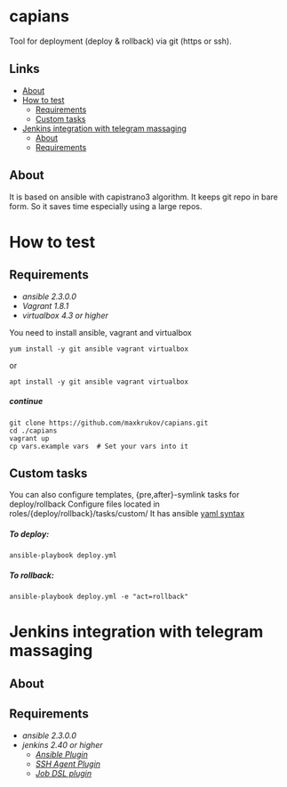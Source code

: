 # capians
Tool for deployment (deploy & rollback) via git (https or ssh).

## **Links**
- [About](https://github.com/maxkrukov/capians/tree/test#about)
- [How to test](https://github.com/maxkrukov/capians/tree/test#how-to-test)
  - [Requirements](https://github.com/maxkrukov/capians/tree/test#requirements)
  - [Custom tasks](https://github.com/maxkrukov/capians/tree/test#custom-tasks)
- [Jenkins integration with telegram massaging]()  
  - [About](https://github.com/maxkrukov/capians/tree/test#about-1)
  - [Requirements](https://github.com/maxkrukov/capians/tree/test#requirements-1)


## About
It is based on ansible with capistrano3 algorithm.
It keeps git repo in bare form. So it saves time 
especially using a large repos.

# How to test

## Requirements
- *ansible 2.3.0.0*
- *Vagrant 1.8.1*
- *virtualbox 4.3 or higher*

You need to install ansible, vagrant and virtualbox
```
yum install -y git ansible vagrant virtualbox
```
or
```
apt install -y git ansible vagrant virtualbox
```
##### continue
```
git clone https://github.com/maxkrukov/capians.git
cd ./capians
vagrant up
cp vars.example vars  # Set your vars into it
```
## Custom tasks
You can also configure templates, {pre,after}-symlink tasks for deploy/rollback
Configure files located in roles/{deploy/rollback}/tasks/custom/
It has ansible [yaml syntax](http://docs.ansible.com/ansible/list_of_all_modules.html)


##### To deploy:
```
ansible-playbook deploy.yml 
```
##### To rollback:
```
ansible-playbook deploy.yml -e "act=rollback"
```

# Jenkins integration with telegram massaging

## About

## Requirements
- *ansible 2.3.0.0*
- *jenkins 2.40 or higher*
   - [*Ansible Plugin*](https://wiki.jenkins-ci.org/display/JENKINS/Ansible+Plugin)
   - [*SSH Agent Plugin*](https://wiki.jenkins-ci.org/display/JENKINS/SSH+Agent+Plugin)
   - [*Job DSL plugin*](https://plugins.jenkins.io/job-dsl)


